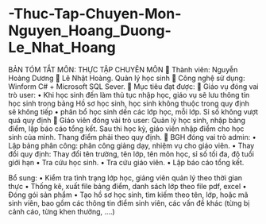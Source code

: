 # -Thuc-Tap-Chuyen-Mon-Nguyen_Hoang_Duong-Le_Nhat_Hoang

BẢN TÓM TẮT
MÔN: THỰC TẬP CHUYÊN MÔN
	Thành viên: 	Nguyễn Hoàng Dương
	Lê Nhật Hoàng.
Quản lý học sinh
	Công nghệ sử dụng: Winform C# + Microsoft SQL Sever.
	Mục tiêu đạt được: 
	Giáo vụ đóng vai trò user: 
•	Khi học sinh đến làm thủ tục nhập học, giáo vụ sẽ lưu thông tin học sinh trong bảng Hồ sơ học sinh, học sinh không thuộc trong quy định sẽ không tiếp
•	phân bổ học sinh dến các lớp học, mỗi lớp. Sỉ số không vượt quá quy định
	Giáo viên đóng vài trò user: Quản lý học sinh, nhập bảng điểm, lập báo cáo tổng kết. Sau thi học kỳ, giáo viên nhập điểm cho học sinh của mình. Thang điểm phải theo quy định.
	BGH đóng vai trò admin: 
•	Lập bảng phân công: phân công giảng dạy, nhiệm vụ cho giáo viên.
•	Thay đổi quy định: Thay đổi tên trường, tên lớp, tên môn học, sỉ số tối đa, độ tuổi giới hạn
•	Tra cứu học sinh.
•	Tra cứu giáo viên.
•	 Lập báo cáo tổng kết.

Bổ sung:
•	Kiểm tra tình trạng lớp học, giảng viên quản lý theo thời gian thực
•	Thống kê, xuất file bảng điểm, danh sách lớp theo file pdf, excel
•	Đóng gói sản phẩm
•	Tạo hồ sơ học sinh, tìm kiếm theo tên, lớp, hoặc mã sinh viên, bao gồm các thông tin điểm sinh viên, các vấn đề khác (từng bị cảnh cáo, từng khen thưởng, ….)
